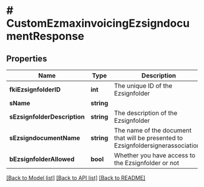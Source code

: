# # CustomEzmaxinvoicingEzsigndocumentResponse

## Properties

Name | Type | Description | Notes
------------ | ------------- | ------------- | -------------
**fkiEzsignfolderID** | **int** | The unique ID of the Ezsignfolder |
**sName** | **string** |  |
**sEzsignfolderDescription** | **string** | The description of the Ezsignfolder |
**sEzsigndocumentName** | **string** | The name of the document that will be presented to Ezsignfoldersignerassociations |
**bEzsignfolderAllowed** | **bool** | Whether you have access to the Ezsignfolder or not |

[[Back to Model list]](../../README.md#models) [[Back to API list]](../../README.md#endpoints) [[Back to README]](../../README.md)

